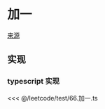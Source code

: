 # 加一
[来源](https://leetcode.cn/problems/plus-one/)

## 实现

### typescript 实现

<<< @/leetcode/test/66.加一.ts

